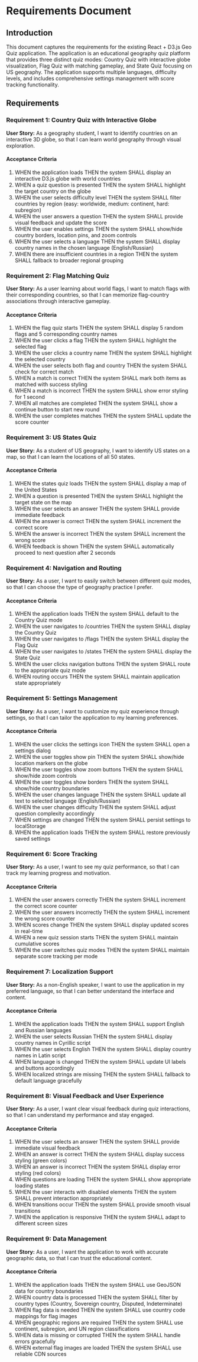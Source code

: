 # Requirements Document

## Introduction

This document captures the requirements for the existing React + D3.js Geo Quiz application. The application is an educational geography quiz platform that provides three distinct quiz modes: Country Quiz with interactive globe visualization, Flag Quiz with matching gameplay, and State Quiz focusing on US geography. The application supports multiple languages, difficulty levels, and includes comprehensive settings management with score tracking functionality.

## Requirements

### Requirement 1: Country Quiz with Interactive Globe

**User Story:** As a geography student, I want to identify countries on an interactive 3D globe, so that I can learn world geography through visual exploration.

#### Acceptance Criteria

1. WHEN the application loads THEN the system SHALL display an interactive D3.js globe with world countries
2. WHEN a quiz question is presented THEN the system SHALL highlight the target country on the globe
3. WHEN the user selects difficulty level THEN the system SHALL filter countries by region (easy: worldwide, medium: continent, hard: subregion)
4. WHEN the user answers a question THEN the system SHALL provide visual feedback and update the score
5. WHEN the user enables settings THEN the system SHALL show/hide country borders, location pins, and zoom controls
6. WHEN the user selects a language THEN the system SHALL display country names in the chosen language (English/Russian)
7. WHEN there are insufficient countries in a region THEN the system SHALL fallback to broader regional grouping

### Requirement 2: Flag Matching Quiz

**User Story:** As a user learning about world flags, I want to match flags with their corresponding countries, so that I can memorize flag-country associations through interactive gameplay.

#### Acceptance Criteria

1. WHEN the flag quiz starts THEN the system SHALL display 5 random flags and 5 corresponding country names
2. WHEN the user clicks a flag THEN the system SHALL highlight the selected flag
3. WHEN the user clicks a country name THEN the system SHALL highlight the selected country
4. WHEN the user selects both flag and country THEN the system SHALL check for correct match
5. WHEN a match is correct THEN the system SHALL mark both items as matched with success styling
6. WHEN a match is incorrect THEN the system SHALL show error styling for 1 second
7. WHEN all matches are completed THEN the system SHALL show a continue button to start new round
8. WHEN the user completes matches THEN the system SHALL update the score counter

### Requirement 3: US States Quiz

**User Story:** As a student of US geography, I want to identify US states on a map, so that I can learn the locations of all 50 states.

#### Acceptance Criteria

1. WHEN the states quiz loads THEN the system SHALL display a map of the United States
2. WHEN a question is presented THEN the system SHALL highlight the target state on the map
3. WHEN the user selects an answer THEN the system SHALL provide immediate feedback
4. WHEN the answer is correct THEN the system SHALL increment the correct score
5. WHEN the answer is incorrect THEN the system SHALL increment the wrong score
6. WHEN feedback is shown THEN the system SHALL automatically proceed to next question after 2 seconds

### Requirement 4: Navigation and Routing

**User Story:** As a user, I want to easily switch between different quiz modes, so that I can choose the type of geography practice I prefer.

#### Acceptance Criteria

1. WHEN the application loads THEN the system SHALL default to the Country Quiz mode
2. WHEN the user navigates to /countries THEN the system SHALL display the Country Quiz
3. WHEN the user navigates to /flags THEN the system SHALL display the Flag Quiz
4. WHEN the user navigates to /states THEN the system SHALL display the State Quiz
5. WHEN the user clicks navigation buttons THEN the system SHALL route to the appropriate quiz mode
6. WHEN routing occurs THEN the system SHALL maintain application state appropriately

### Requirement 5: Settings Management

**User Story:** As a user, I want to customize my quiz experience through settings, so that I can tailor the application to my learning preferences.

#### Acceptance Criteria

1. WHEN the user clicks the settings icon THEN the system SHALL open a settings dialog
2. WHEN the user toggles show pin THEN the system SHALL show/hide location markers on the globe
3. WHEN the user toggles show zoom buttons THEN the system SHALL show/hide zoom controls
4. WHEN the user toggles show borders THEN the system SHALL show/hide country boundaries
5. WHEN the user changes language THEN the system SHALL update all text to selected language (English/Russian)
6. WHEN the user changes difficulty THEN the system SHALL adjust question complexity accordingly
7. WHEN settings are changed THEN the system SHALL persist settings to localStorage
8. WHEN the application loads THEN the system SHALL restore previously saved settings

### Requirement 6: Score Tracking

**User Story:** As a user, I want to see my quiz performance, so that I can track my learning progress and motivation.

#### Acceptance Criteria

1. WHEN the user answers correctly THEN the system SHALL increment the correct score counter
2. WHEN the user answers incorrectly THEN the system SHALL increment the wrong score counter
3. WHEN scores change THEN the system SHALL display updated scores in real-time
4. WHEN a new quiz session starts THEN the system SHALL maintain cumulative scores
5. WHEN the user switches quiz modes THEN the system SHALL maintain separate score tracking per mode

### Requirement 7: Localization Support

**User Story:** As a non-English speaker, I want to use the application in my preferred language, so that I can better understand the interface and content.

#### Acceptance Criteria

1. WHEN the application loads THEN the system SHALL support English and Russian languages
2. WHEN the user selects Russian THEN the system SHALL display country names in Cyrillic script
3. WHEN the user selects English THEN the system SHALL display country names in Latin script
4. WHEN language is changed THEN the system SHALL update UI labels and buttons accordingly
5. WHEN localized strings are missing THEN the system SHALL fallback to default language gracefully

### Requirement 8: Visual Feedback and User Experience

**User Story:** As a user, I want clear visual feedback during quiz interactions, so that I can understand my performance and stay engaged.

#### Acceptance Criteria

1. WHEN the user selects an answer THEN the system SHALL provide immediate visual feedback
2. WHEN an answer is correct THEN the system SHALL display success styling (green colors)
3. WHEN an answer is incorrect THEN the system SHALL display error styling (red colors)
4. WHEN questions are loading THEN the system SHALL show appropriate loading states
5. WHEN the user interacts with disabled elements THEN the system SHALL prevent interaction appropriately
6. WHEN transitions occur THEN the system SHALL provide smooth visual transitions
7. WHEN the application is responsive THEN the system SHALL adapt to different screen sizes

### Requirement 9: Data Management

**User Story:** As a user, I want the application to work with accurate geographic data, so that I can trust the educational content.

#### Acceptance Criteria

1. WHEN the application loads THEN the system SHALL use GeoJSON data for country boundaries
2. WHEN country data is processed THEN the system SHALL filter by country types (Country, Sovereign country, Disputed, Indeterminate)
3. WHEN flag data is needed THEN the system SHALL use country code mappings for flag images
4. WHEN geographic regions are required THEN the system SHALL use continent, subregion, and UN region classifications
5. WHEN data is missing or corrupted THEN the system SHALL handle errors gracefully
6. WHEN external flag images are loaded THEN the system SHALL use reliable CDN sources